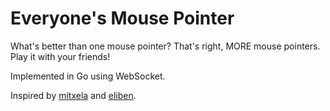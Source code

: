 # Everyone's Mouse Pointer

What's better than one mouse pointer? That's right, MORE mouse pointers. Play it
with your friends!

Implemented in Go using WebSocket.

Inspired by [mitxela](https://mitxela.com/projects/multi_mouse) and
[eliben](https://eli.thegreenplace.net/2016/go-websocket-server-sample/).


